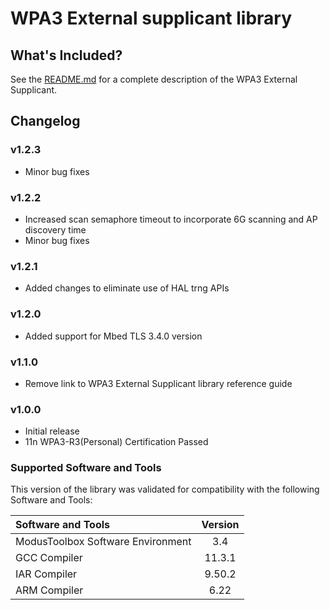 # WPA3 External supplicant library

## What's Included?
See the [README.md](./README.md) for a complete description of the WPA3 External Supplicant.

## Changelog

### v1.2.3
* Minor bug fixes

### v1.2.2
* Increased scan semaphore timeout to incorporate 6G scanning and AP discovery time
* Minor bug fixes

### v1.2.1
* Added changes to eliminate use of HAL trng APIs

### v1.2.0
* Added support for Mbed TLS 3.4.0 version

### v1.1.0
* Remove link to WPA3 External Supplicant library reference guide

### v1.0.0
* Initial release
* 11n WPA3-R3(Personal) Certification Passed

### Supported Software and Tools
This version of the library was validated for compatibility with the following Software and Tools:

| Software and Tools                                      | Version |
| :---                                                    | :----:  |
| ModusToolbox Software Environment                       | 3.4     |
| GCC Compiler                                            | 11.3.1  |
| IAR Compiler                                            | 9.50.2  |
| ARM Compiler                                            | 6.22    |
